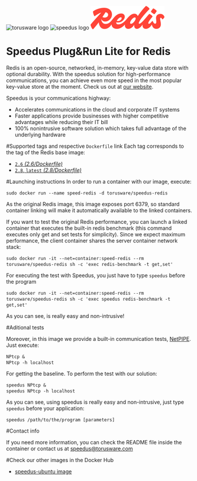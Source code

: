 ![torusware logo](http://dl.torusware.com/images/torusware_isotipo_small.png "Torusware")
![speedus logo](http://dl.torusware.com/images/speedus_small.jpg "Speedus")
![redis logo](https://raw.githubusercontent.com/docker-library/docs/master/redis/logo.png "Redis")
# Speedus Plug&Run Lite for Redis
Redis is an open-source, networked, in-memory, key-value data store with optional durability. With the speedus solution for high-performance communications, you can achieve even more speed in the most popular key-value store at the moment. Check us out at [our website](http://torusware.com/).

Speedus is your communications highway:

- Accelerates communications in the cloud and corporate IT systems
- Faster applications provide businesses with higher competitive advantages while reducing their IT bill
- 100% nonintrusive software solution which takes full advantage of the underlying hardware

#Supported tags and respective `Dockerfile` link
Each tag corresponds to the tag of the Redis base image:

- [`2.6` *(2.6/Dockerfile)*](https://github.com/torusware/speedus-ubuntu/tree/master/precise "2.6 Dockerfile")
- [`2.8`, `latest` *(2.8/Dockerfile)*](https://github.com/torusware/speedus-ubuntu/tree/master/trusty "2.8 Dockerfile")

#Launching instructions
In order to run a container with our image, execute:

    sudo docker run --name speed-redis -d torusware/speedus-redis

As the original Redis image, this image exposes port 6379, so standard container linking will make it automatically available to the linked containers.

If you want to test the original Redis performance, you can launch a linked container that executes the built-in redis benchmark (this command executes only get and set tests for simplicity). Since we expect maximum performance, the client container shares the server container network stack:

    sudo docker run -it --net=container:speed-redis --rm torusware/speedus-redis sh -c 'exec redis-benchmark -t get,set'
    
For executing the test with Speedus, you just have to type `speedus` before the program

    sudo docker run -it --net=container:speed-redis --rm torusware/speedus-redis sh -c 'exec speedus redis-benchmark -t get,set'

As you can see, is really easy and non-intrusive!

#Aditional tests

Moreover, in this image we provide a built-in communication tests, [NetPIPE](http://bitspjoule.org/netpipe/ "NetPIPE"). Just execute:

    NPtcp &
    NPtcp -h localhost

For getting the baseline. To perform the test with our solution:

    speedus NPtcp &
    speedus NPtcp -h localhost

As you can see, using speedus is really easy and non-intrusive, just type `speedus` before your application:

    speedus /path/to/the/program [parameters]
    
#Contact info

If you need more information, you can check the README file inside the container or contact us at <speedus@torusware.com>

#Check our other images in the Docker Hub

- [speedus-ubuntu image](https://registry.hub.docker.com/u/torusware/speedus-ubuntu/ "Speedus Plug&Run Lite for Ubuntu")

